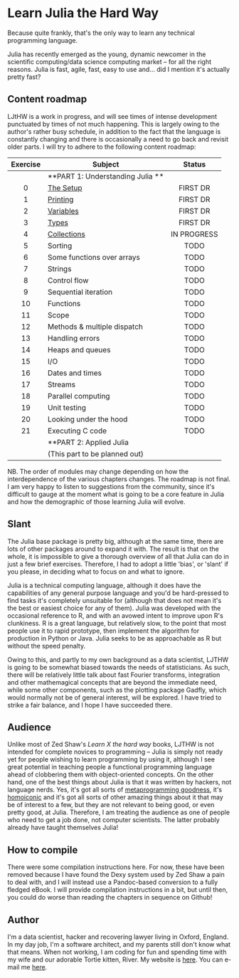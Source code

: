 # Learn Julia the Hard Way

Because quite frankly, that's the only way to learn any technical programming language.

Julia has recently emerged as the young, dynamic newcomer in the scientific computing/data science computing market – for all the right reasons. Julia is fast, agile, fast, easy to use and... did I mention it's actually pretty fast?


## Content roadmap

LJtHW is a work in progress, and will see times of intense development punctuated by times of not much happening. This is largely owing to the author's rather busy schedule, in addition to the fact that the language is constantly changing and there is occasionally a need to go back and revisit older parts. I will try to adhere to the following content roadmap:


| Exercise | Subject                                         | Status         |
|:--------:|-------------------------------------------------|:--------------:|
|		   | **PART 1: Understanding Julia **				 | |
| 0        | [The Setup](https://github.com/chrisvoncsefalvay/learn-julia-the-hard-way/blob/master/_chapters/03-ex0.md)                                   | FIRST DR        |
| 1        | [Printing](https://github.com/chrisvoncsefalvay/learn-julia-the-hard-way/blob/master/_chapters/04-ex1.md)                                    | FIRST DR         |
| 2		   | [Variables](https://github.com/chrisvoncsefalvay/learn-julia-the-hard-way/blob/master/_chapters/05-ex2.md)								         | FIRST DR			  |
| 3		   | [Types](https://github.com/chrisvoncsefalvay/learn-julia-the-hard-way/blob/master/_chapters/06-ex3.md)											 | FIRST DR			  |
| 4		   | [Collections](https://github.com/chrisvoncsefalvay/learn-julia-the-hard-way/blob/master/_chapters/07-ex4.md)			 | IN PROGRESS	          |				
| 5	       | Sorting										 | TODO			  |
| 6  	   | Some functions over arrays						 | TODO			  |
| 7 	   | Strings										 | TODO			  |
| 8 	   | Control flow									 | TODO			  |
| 9	   | Sequential iteration							 | TODO			  |
| 10	   | Functions										 | TODO			  |
| 11	   | Scope											 | TODO			  |
| 12	   | Methods & multiple dispatch								 | TODO			  |
| 13	   | Handling errors								 | TODO			  |
| 14	   | Heaps and queues								 | TODO			  |
| 15	   | I/O											 | TODO			  |
| 16	   | Dates and times							     | TODO			  |
| 17	   | Streams									     | TODO			  |
| 18	   | Parallel computing								 | TODO			  |
| 19	   | Unit testing									 | TODO			  |
| 20	   | Looking under the hood							 | TODO			  |
| 21	   | Executing C code								 | TODO			  |
| | **PART 2: Applied Julia | |
| | (This part to be planned out) | |

NB. The order of modules may change depending on how the interdependence of the various chapters changes. The roadmap is not final. I am very happy to listen to suggestions from the community, since it's difficult to gauge at the moment what is going to be a core feature in Julia and how the demographic of those learning Julia will evolve.

## Slant

The Julia base package is pretty big, although at the same time, there are lots of other packages around to expand it with. The result is that on the whole, it is impossible to give a thorough overview of all that Julia can do in just a few brief exercises. Therefore, I had to adopt a little 'bias', or 'slant' if you please, in deciding what to focus on and what to ignore. 

Julia is a technical computing language, although it does have the capabilities of any general purpose language and you'd be hard-pressed to find tasks it's completely unsuitable for (although that does not mean it's the best or easiest choice for any of them). Julia was developed with the occasional reference to R, and with an avowed intent to improve upon R's clunkiness. R is a great language, but relatively slow, to the point that most people use it to rapid prototype, then implement the algorithm for production in Python or Java. Julia seeks to be as approachable as R but without the speed penalty. 

Owing to this, and partly to my own background as a data scientist, LJTHW is going to be somewhat biased towards the needs of statisticians. As such, there will be relatively little talk about fast Fourier transforms, integration and other mathemagical concepts that are beyond the immediate need, while some other components, such as the plotting package Gadfly, which would normally not be of general interest, will be explored. I have tried to strike a fair balance, and I hope I have succeeded there.

## Audience

Unlike most of Zed Shaw's _Learn X the hard way_ books, LJTHW is not intended for complete novices to programming – Julia is simply not ready yet for people wishing to learn programming by using it, although I see great potential in teaching people a functional programming language ahead of clobbering them with object-oriented concepts. On the other hand, one of the best things about Julia is that it was written by hackers, not language nerds. Yes, it's got all sorts of [metaprogramming goodness](http://docs.julialang.org/en/release-0.3/manual/metaprogramming/), it's [homoiconic](http://c2.com/cgi/wiki?HomoiconicLanguages) and it's got all sorts of other amazing things about it that may be of interest to a few, but they are not relevant to being good, or even pretty good, at Julia. Therefore, I am treating the audience as one of people who need to get a job done, not computer scientists. The latter probably already have taught themselves Julia!

## How to compile

There were some compilation instructions here. For now, these have been removed because I have found the Dexy system used by Zed Shaw a pain to deal with, and I will instead use a Pandoc-based conversion to a fully fledged eBook. I will provide compilation instructions in a bit, but until then, you could do worse than reading the chapters in sequence on Github!

## Author

I'm a data scientist, hacker and recovering lawyer living in Oxford, England. In my day job, I'm a software architect, and my parents still don't know what that means. When not working, I am coding for fun and spending time with my wife and our adorable Tortie kitten, River. My website is [here](http://www.chrisvoncsefalvay.com). You can e-mail me [here](mailto:chris[AT]chrisvoncsefalvay[DOT]com).

